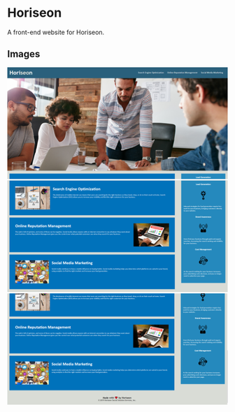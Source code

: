 # Horiseon

A front-end website for Horiseon.

## Images

![Image1](https://github.com/kytaylor/horiseon/blob/main/assets/images/Screenshot%202020-11-06%20165340.png)
![Image2](https://github.com/kytaylor/horiseon/blob/main/assets/images/Screenshot%202020-11-06%20165408.png)
![Image3](https://github.com/kytaylor/horiseon/blob/main/assets/images/Screenshot%202020-11-06%20165430.png)